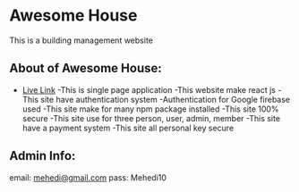 # Awesome House

This is a building management website

## About of Awesome House:
- [Live Link](https://awesome-house-190c8.web.app/)
-This is single page application
-This website make react js
-This site have authentication system
-Authentication for Google firebase used
-This site make for many npm package installed
-This site 100% secure
-This site use for three person, user, admin, member
-This site have a payment system
-This site all personal key secure

## Admin Info:
email: mehedi@gmail.com
pass: Mehedi10
